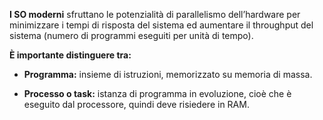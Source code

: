 **I SO moderni** sfruttano le potenzialità di parallelismo dell’hardware per minimizzare i tempi di risposta del sistema ed aumentare il throughput del sistema (numero di programmi eseguiti per unità di tempo).

**È importante distinguere tra:**

- **Programma:** insieme di istruzioni, memorizzato su memoria di massa.
    
- **Processo o task:** istanza di programma in evoluzione, cioè che è eseguito dal processore, quindi deve risiedere in RAM.